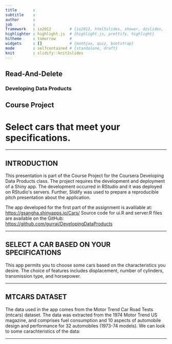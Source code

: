 ```yaml
---
title       : 
subtitle    : 
author      : 
job         : 
framework   : io2012        # {io2012, html5slides, shower, dzslides, ...}
highlighter : highlight.js  # {highlight.js, prettify, highlight}
hitheme     : tomorrow      # 
widgets     : []            # {mathjax, quiz, bootstrap}
mode        : selfcontained # {standalone, draft}
knit        : slidify::knit2slides
---
```




## Read-And-Delete

### Developing Data Products
##  Course Project

#   Select cars that meet your specifications.

---

## INTRODUCTION
This presentation is part of the Course Project for the Coursera Developing Data Products class.  The project requires the development and deployment of a Shiny app.  The development occurred in RStudio and it was deployed on RStudio's servers.  Further, Slidify was used to prepare a reproducible pitch presentation about the application. 

The app developed for the first part of the assignment is avalilable at:
https://gsangha.shinyapps.io/Cars/
Source code for ui.R and server.R files are available on the GitHub:
https://github.com/gurraj/DevelopingDataProducts

---


## SELECT A CAR BASED ON YOUR SPECIFICATIONS
This app permits you to choose some cars based on the characteristics you desire.  The choice of features includes displacement, number of cylinders, transmission type, and horsepower.

-----

## MTCARS DATASET
The data used in the app comes from the Motor Trend Car Road Tests (mtcars) dataset. The data was extracted from the 1974 Motor Trend US magazine, and comprises fuel consumption and 10 aspects of automobile design and performance for 32 automobiles (1973-74 models). We can look to some carachteristics of the data:


---

